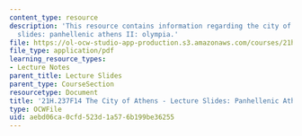 ```yaml
---
content_type: resource
description: 'This resource contains information regarding the city of athens - lecture
  slides: panhellenic athens II: olympia.'
file: https://ol-ocw-studio-app-production.s3.amazonaws.com/courses/21h-237-the-city-of-athens-in-the-age-of-pericles-fall-2014/aebd06ca0cfd523d1a576b199be36255_MIT21H_237F14_Olympia.pdf
file_type: application/pdf
learning_resource_types:
- Lecture Notes
parent_title: Lecture Slides
parent_type: CourseSection
resourcetype: Document
title: '21H.237F14 The City of Athens - Lecture Slides: Panhellenic Athens II: Olympia'
type: OCWFile
uid: aebd06ca-0cfd-523d-1a57-6b199be36255
---
```


